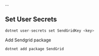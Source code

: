 ...

## Set User Secrets

```C#
dotnet user-secrets set SendGridKey <key>
```

Add Sendgrid package

```bash
dotnet add package SendGrid
```
